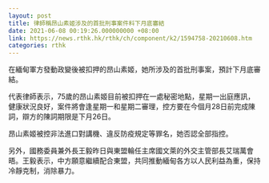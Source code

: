 ```yaml
---
layout: post
title: 律師稱昂山素姬涉及的首批刑事案件料下月底審結
date: 2021-06-08 00:19:26.000000000 +08:00
link: https://news.rthk.hk/rthk/ch/component/k2/1594758-20210608.htm
categories: rthk
---
```


在緬甸軍方發動政變後被扣押的昂山素姬，她所涉及的首批刑事案，預計下月底審結。

代表律師表示，75歲的昂山素姬目前被扣押在一處秘密地點，星期一出庭應訊，健康狀況良好，案件將會逢星期一和星期二審理，控方要在今個月28日前完成陳詞，辯方的陳詞期限是下月26日。

昂山素姬被控非法進口對講機、違反防疫規定等罪名，她否認全部指控。

另外，國務委員兼外長王毅昨日與東盟輪任主席國文萊的外交主管部長艾瑞萬會晤。王毅表示，中方願意繼續配合東盟，共同推動緬甸各方以人民利益為重，保持冷靜克制，消除暴力。
